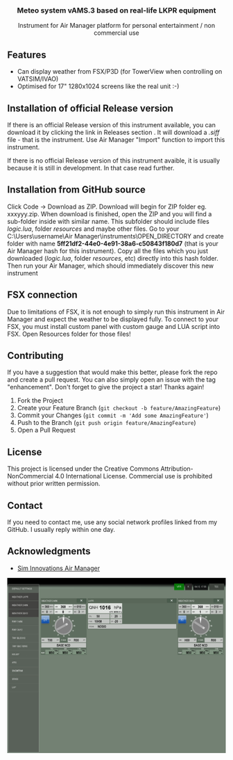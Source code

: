 <div align="center">
  <h3 align="center">Meteo system vAMS.3 based on real-life LKPR equipment</h3>
  <p align="center">
    Instrument for Air Manager platform for personal entertainment / non commercial use
  </p>
</div>

## Features
* Can display weather from FSX/P3D (for TowerView when controlling on VATSIM/IVAO)
* Optimised for 17" 1280x1024 screens like the real unit :-)

## Installation of official Release version
If there is an official Release version of this instrument available, you can download it by clicking the link in Releases section . It will download a <i>.siff</i> file - that is the instrument. Use Air Manager "Import" function to import this instrument.

If there is no official Release version of this instrument avaible, it is usually because it is still in development. In that case read further.

## Installation from GitHub source
Click Code -> Download as ZIP. Download will begin for ZIP folder eg. xxxyyy.zip. When download is finished, open the ZIP and you will find a sub-folder inside with similar name. This subfolder should include files <i>logic.lua</i>, folder <i>resources</i> and maybe other files. Go to your C:\Users\username\Air Manager\instruments\OPEN_DIRECTORY and create folder with name <b>5ff21df2-44e0-4e91-38a6-c50843f180d7</b> (that is your Air Manager hash for this instrument). Copy all the files which you just downloaded (<i>logic.lua</i>, folder <i>resources</i>, etc) directly into this hash folder. Then run your Air Manager, which should immediately discover this new instrument

## FSX connection
Due to limitations of FSX, it is not enough to simply run this instrument in Air Manager and expect the weather to be displayed fully. To connect to your FSX, you must install custom panel with custom gauge and LUA script into FSX. Open Resources folder for those files!

## Contributing
If you have a suggestion that would make this better, please fork the repo and create a pull request. You can also simply open an issue with the tag "enhancement".
Don't forget to give the project a star! Thanks again!

1. Fork the Project
2. Create your Feature Branch (`git checkout -b feature/AmazingFeature`)
3. Commit your Changes (`git commit -m 'Add some AmazingFeature'`)
4. Push to the Branch (`git push origin feature/AmazingFeature`)
5. Open a Pull Request

## License
This project is licensed under the Creative Commons Attribution-NonCommercial 4.0 International License. Commercial use is prohibited without prior written permission.

## Contact
If you need to contact me, use any social network profiles linked from my GitHub. I usually reply within one day.

## Acknowledgments
* [Sim Innovations Air Manager](https://www.siminnovations.com/)

<div align="center">
    <img src="preview.png" alt="Logo">
</div>
